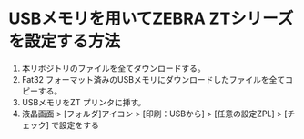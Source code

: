 # USBメモリを用いてZEBRA ZTシリーズを設定する方法

1. 本リポジトリのファイルを全てダウンロードする。
2. Fat32 フォーマット済みのUSBメモリにダウンロードしたファイルを全てコピーする。  
3. USBメモリをZT プリンタに挿す。
4. 液晶画面 > [フォルダ]アイコン > [印刷：USBから] > [任意の設定ZPL] > [チェック] で設定をする

